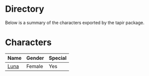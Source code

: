 # Directory
Below is a summary of the characters exported by the tapir package.
# Characters
|Name|Gender|Special|
|---|---|---|
|[Luna](./character/tapir/luna.go)|Female|Yes|
